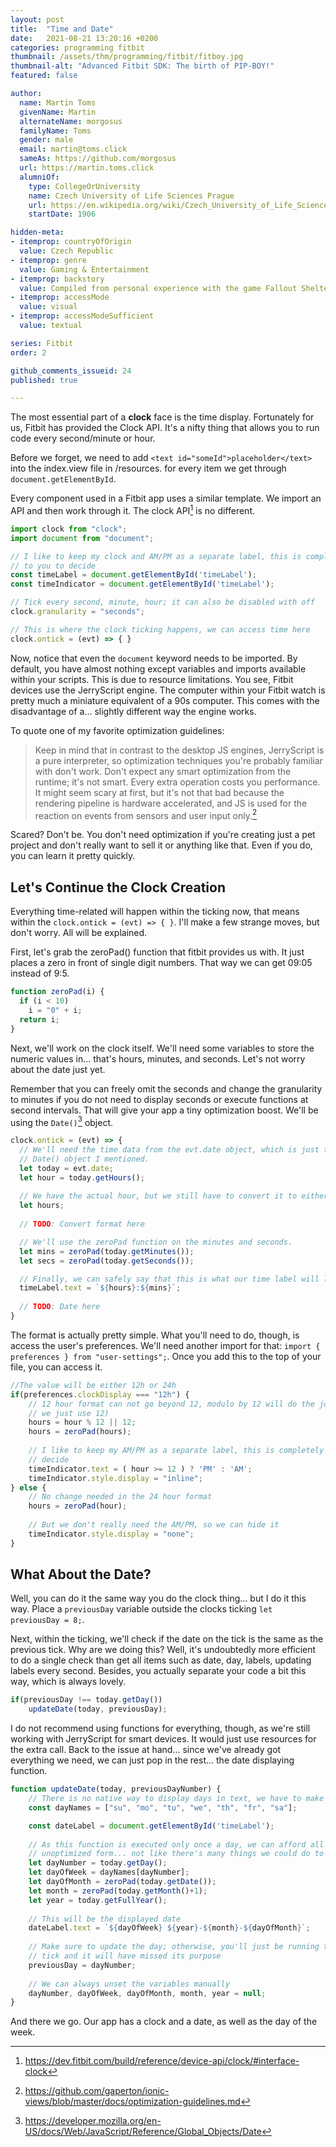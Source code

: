 ```yaml
---
layout: post
title:  "Time and Date"
date:   2021-08-21 13:20:16 +0200
categories: programming fitbit
thumbnail: /assets/thm/programming/fitbit/fitboy.jpg
thumbnail-alt: "Advanced Fitbit SDK: The birth of PIP-BOY!"
featured: false

author:
  name: Martin Toms
  givenName: Martin
  alternateName: morgosus
  familyName: Toms
  gender: male
  email: martin@toms.click
  sameAs: https://github.com/morgosus
  url: https://martin.toms.click
  alumniOf:
    type: CollegeOrUniversity
    name: Czech University of Life Sciences Prague
    url: https://en.wikipedia.org/wiki/Czech_University_of_Life_Sciences_Prague
    startDate: 1906

hidden-meta:
- itemprop: countryOfOrigin
  value: Czech Republic
- itemprop: genre
  value: Gaming & Entertainment
- itemprop: backstory
  value: Compiled from personal experience with the game Fallout Shelter Online
- itemprop: accessMode
  value: visual
- itemprop: accessModeSufficient
  value: textual

series: Fitbit
order: 2

github_comments_issueid: 24
published: true

---
```


The most essential part of a **clock** face is the time display. Fortunately for us, Fitbit has provided the Clock API. It's a nifty thing that allows you to run code every second/minute or hour.

Before we forget, we need to add `<text id="someId">placeholder</text>` into the index.view file in /resources. for every item we get through `document.getElementById`.

Every component used in a Fitbit app uses a similar template. We import an API and then work through it. The clock API[^1] is no different.

```javascript
import clock from "clock";
import document from "document";

// I like to keep my clock and AM/PM as a separate label, this is completely up 
// to you to decide
const timeLabel = document.getElementById('timeLabel');
const timeIndicator = document.getElementById('timeLabel');

// Tick every second, minute, hour; it can also be disabled with off
clock.granularity = "seconds";

// This is where the clock ticking happens, we can access time here
clock.ontick = (evt) => { }
```

Now, notice that even the `document` keyword needs to be imported. By default, you have almost nothing except variables and imports available within your scripts. This is due to resource limitations. You see, Fitbit devices use the JerryScript engine. The computer within your Fitbit watch is pretty much a miniature equivalent of a 90s computer. This comes with the disadvantage of a... slightly different way the engine works.

To quote one of my favorite optimization guidelines:

> Keep in mind that in contrast to the desktop JS engines, JerryScript is a pure interpreter, so optimization techniques you're probably familiar with don't work. Don't expect any smart optimization from the runtime; it's not smart. Every extra operation costs you performance. It might seem scary at first, but it's not that bad because the rendering pipeline is hardware accelerated, and JS is used for the reaction on events from sensors and user input only.[^2]

Scared? Don't be. You don't need optimization if you're creating just a pet project and don't really want to sell it or anything like that. Even if you do, you can learn it pretty quickly.

## Let's Continue the Clock Creation

Everything time-related will happen within the ticking now, that means within the `clock.ontick = (evt) => { }`. I'll make a few strange moves, but don't worry. All will be explained.

First, let's grab the zeroPad() function that fitbit provides us with. It just places a zero in front of single digit numbers. That way we can get 09:05 instead of 9:5.
```javascript
function zeroPad(i) {
  if (i < 10)
    i = "0" + i;
  return i;
}
```

Next, we'll work on the clock itself. We'll need some variables to store the numeric values in... that's hours, minutes, and seconds. Let's not worry about the date just yet.

Remember that you can freely omit the seconds and change the granularity to minutes if you do not need to display seconds or execute functions at second intervals. That will give your app a tiny optimization boost. We'll be using the `Date()`[^3] object.

```javascript
clock.ontick = (evt) => {
  // We'll need the time data from the evt.date object, which is just the regular 
  // Date() object I mentioned.
  let today = evt.date;
  let hour = today.getHours();
  
  // We have the actual hour, but we still have to convert it to either 12h or 24h format
  let hours;
  
  // TODO: Convert format here

  // We'll use the zeroPad function on the minutes and seconds.
  let mins = zeroPad(today.getMinutes());
  let secs = zeroPad(today.getSeconds());

  // Finally, we can safely say that this is what our time label will look like: hh:mm
  timeLabel.text = `${hours}:${mins}`;
  
  // TODO: Date here
}
```

The format is actually pretty simple. What you'll need to do, though, is access the user's preferences. We'll need another import for that: `import { preferences } from "user-settings";`. Once you add this to the top of your file, you can access it.

```javascript
//The value will be either 12h or 24h
if(preferences.clockDisplay === "12h") {
    // 12 hour format can not go beyond 12, modulo by 12 will do the job. If it's 0 (24, 
    // we just use 12)
    hours = hour % 12 || 12;
    hours = zeroPad(hours);
    
    // I like to keep my AM/PM as a separate label, this is completely up to you to 
    // decide
    timeIndicator.text = ( hour >= 12 ) ? 'PM' : 'AM';
    timeIndicator.style.display = "inline";
} else {
    // No change needed in the 24 hour format
    hours = zeroPad(hour);
    
    // But we don't really need the AM/PM, so we can hide it
    timeIndicator.style.display = "none";
}
```

## What About the Date?

Well, you can do it the same way you do the clock thing... but I do it this way. Place a `previousDay` variable outside the clocks ticking `let previousDay = 8;`.

Next, within the ticking, we'll check if the date on the tick is the same as the previous tick. Why are we doing this? Well, it's undoubtedly more efficient to do a single check than get all items such as date, day, labels, updating labels every second. Besides, you actually separate your code a bit this way, which is always lovely.

```javascript
if(previousDay !== today.getDay())
    updateDate(today, previousDay);
```

I do not recommend using functions for everything, though, as we're still working with JerryScript for smart devices. It would just use resources for the extra call. Back to the issue at hand... since we've already got everything we need, we can just pop in the rest... the date displaying function.

```javascript
function updateDate(today, previousDayNumber) {
    // There is no native way to display days in text, we have to make our own
    const dayNames = ["su", "mo", "tu", "we", "th", "fr", "sa"];

    const dateLabel = document.getElementById('timeLabel');
    
    // As this function is executed only once a day, we can afford all of this even in an 
    // unoptimized form... not like there's many things we could do to improve this.    
    let dayNumber = today.getDay();
    let dayOfWeek = dayNames[dayNumber];
    let dayOfMonth = zeroPad(today.getDate());
    let month = zeroPad(today.getMonth()+1);
    let year = today.getFullYear();
    
    // This will be the displayed date
    dateLabel.text = `${dayOfWeek} ${year}-${month}-${dayOfMonth}`;
    
    // Make sure to update the day; otherwise, you'll just be running this function every 
    // tick and it will have missed its purpose
    previousDay = dayNumber;
    
    // We can always unset the variables manually
    dayNumber, dayOfWeek, dayOfMonth, month, year = null;
}
```

And there we go. Our app has a clock and a date, as well as the day of the week.

[^1]: https://dev.fitbit.com/build/reference/device-api/clock/#interface-clock
[^2]: https://github.com/gaperton/ionic-views/blob/master/docs/optimization-guidelines.md
[^3]: https://developer.mozilla.org/en-US/docs/Web/JavaScript/Reference/Global_Objects/Date
